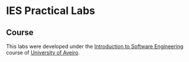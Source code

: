 # IES Practical Labs

## Course
This labs were developed under the [Introduction to Software Engineering](https://www.ua.pt/en/uc/12288) course of [University of Aveiro](https://www.ua.pt/).
